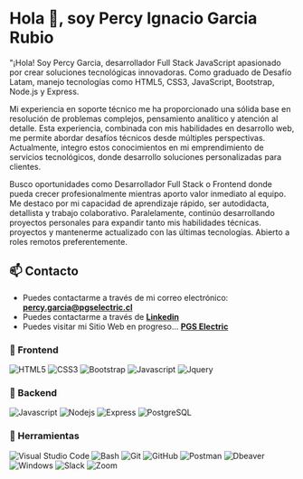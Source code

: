 # Hola 👋, soy Percy Ignacio Garcia Rubio

"¡Hola! Soy Percy Garcia, desarrollador Full Stack JavaScript apasionado por crear soluciones tecnológicas innovadoras. Como graduado de Desafío Latam, manejo tecnologías como HTML5, CSS3, JavaScript, Bootstrap, Node.js y Express.

Mi experiencia en soporte técnico me ha proporcionado una sólida base en resolución de problemas complejos, pensamiento analítico y atención al detalle. Esta experiencia, combinada con mis habilidades en desarrollo web, me permite abordar desafíos técnicos desde múltiples perspectivas. Actualmente, integro estos conocimientos en mi emprendimiento de servicios tecnológicos, donde desarrollo soluciones personalizadas para clientes.

Busco oportunidades como Desarrollador Full Stack o Frontend donde pueda crecer profesionalmente mientras aporto valor inmediato al equipo. Me destaco por mi capacidad de aprendizaje rápido, ser autodidacta, detallista y trabajo colaborativo. Paralelamente, continúo desarrollando proyectos personales para expandir tanto mis habilidades técnicas. proyectos y mantenerme actualizado con las últimas tecnologías. Abierto a roles remotos preferentemente.




## 📫 Contacto

- Puedes contactarme a través de mi correo electrónico: **<percy.garcia@pgselectric.cl>**
- Puedes contactarme a través de **[Linkedin](https://www.linkedin.com/in/percy-ignacio-garcia-rubio-7bb3b523a/](https://www.linkedin.com/in/percygarciar/))**
- Puedes visitar mi Sitio Web en progreso... **[PGS Electric](https://pgselectric.cl)**

### 🎨 Frontend

![HTML5](https://img.shields.io/badge/HTML5-E34F26?style=for-the-badge&logo=html5&logoColor=white) ![CSS3](https://img.shields.io/badge/CSS3-1572B6?style=for-the-badge&logo=css3&logoColor=white) ![Bootstrap](https://img.shields.io/badge/Bootstrap-563D7C?style=for-the-badge&logo=bootstrap&logoColor=white) ![Javascript](https://img.shields.io/badge/Javascript-323330?style=for-the-badge&logo=javascript&logoColor=F7DF1E) ![Jquery](https://img.shields.io/badge/jQuery-0769AD?style=for-the-badge&logo=jquery&logoColor=white)

### 🔨 Backend

![Javascript](https://img.shields.io/badge/Javascript-323330?style=for-the-badge&logo=javascript&logoColor=F7DF1E) ![Nodejs](https://img.shields.io/badge/Node.js-43853D?style=for-the-badge&logo=node.js&logoColor=white) ![Express](https://img.shields.io/badge/Express.js-404D59?style=for-the-badge) ![PostgreSQL](https://img.shields.io/badge/PostgreSQL-316192?style=for-the-badge&logo=postgresql&logoColor=white)

### 📎 Herramientas

![Visual Studio Code](https://img.shields.io/badge/Visual%20Studio%20Code-007ACC?style=for-the-badge&logo=visual-studio-code&logoColor=white) ![Bash](https://img.shields.io/badge/Bash-121011?style=for-the-badge&logo=gnu-bash&logoColor=white) ![Git](https://img.shields.io/badge/git-%23F05033.svg?style=for-the-badge&logo=git&logoColor=white) ![GitHub](https://img.shields.io/badge/github-%23121011.svg?style=for-the-badge&logo=github&logoColor=white) ![Postman](https://img.shields.io/badge/Postman-FF6C37?style=for-the-badge&logo=postman&logoColor=white) ![Dbeaver](https://img.shields.io/badge/DBeaver-EE0000?style=for-the-badge&logo=dbeaver&logoColor=white)  ![Windows](https://img.shields.io/badge/Windows-0078D6?style=for-the-badge&logo=windows&logoColor=white) ![Slack](https://img.shields.io/badge/Slack-4A154B?style=for-the-badge&logo=slack&logoColor=white) ![Zoom](https://img.shields.io/badge/Zoom-2D8CFF?style=for-the-badge&logo=zoom&logoColor=white)
